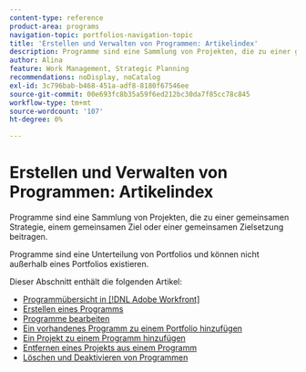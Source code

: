 ```yaml
---
content-type: reference
product-area: programs
navigation-topic: portfolios-navigation-topic
title: 'Erstellen und Verwalten von Programmen: Artikelindex'
description: Programme sind eine Sammlung von Projekten, die zu einer gemeinsamen Strategie, einem gemeinsamen Ziel oder einer gemeinsamen Zielsetzung beitragen. Programme sind eine Unterteilung von Portfolios und können nicht außerhalb eines Portfolios existieren.
author: Alina
feature: Work Management, Strategic Planning
recommendations: noDisplay, noCatalog
exl-id: 3c796bab-b468-451a-adf8-8180f67546ee
source-git-commit: 00e693fc8b35a59f6ed212bc30da7f85cc78c845
workflow-type: tm+mt
source-wordcount: '107'
ht-degree: 0%

---
```


# Erstellen und Verwalten von Programmen: Artikelindex

<!--Audited: 08/2025-->

Programme sind eine Sammlung von Projekten, die zu einer gemeinsamen Strategie, einem gemeinsamen Ziel oder einer gemeinsamen Zielsetzung beitragen.

Programme sind eine Unterteilung von Portfolios und können nicht außerhalb eines Portfolios existieren.

Dieser Abschnitt enthält die folgenden Artikel:

* [Programmübersicht in [!DNL Adobe Workfront]](/help/quicksilver/manage-work/portfolios/create-and-manage-programs/programs-overview.md)
* [Erstellen eines Programms](../../../manage-work/portfolios/create-and-manage-programs/create-program.md)
* [Programme bearbeiten](../../../manage-work/portfolios/create-and-manage-programs/edit-programs.md)
* [Ein vorhandenes Programm zu einem Portfolio hinzufügen](../../../manage-work/portfolios/create-and-manage-programs/move-program.md)
* [Ein Projekt zu einem Programm hinzufügen](../../../manage-work/portfolios/create-and-manage-programs/add-project-to-program.md)
* [Entfernen eines Projekts aus einem Programm](../../../manage-work/portfolios/create-and-manage-programs/remove-project-from-program.md)
* [Löschen und Deaktivieren von Programmen](/help/quicksilver/manage-work/portfolios/create-and-manage-programs/delete-and-deactivate-programs.md)
